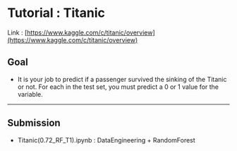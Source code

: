
# Tutorial : Titanic

Link : [https://www.kaggle.com/c/titanic/overview](https://www.kaggle.com/c/titanic/overview)

## Goal  
- It is your job to predict if a passenger survived the sinking of the Titanic or not. For each in the test set, you must predict a 0 or 1 value for the variable.
---
## Submission

- Titanic(0.72_RF_T1).ipynb : DataEngineering + RandomForest
